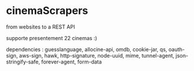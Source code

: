 cinemaScrapers
==============

from websites to a REST API

supporte presentement 22 cinemas :)

dependencies : 
guesslanguage, allocine-api, omdb, cookie-jar, qs, oauth-sign, aws-sign, hawk, http-signature, node-uuid, mime, tunnel-agent, json-stringify-safe, forever-agent, form-data